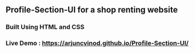 ## Profile-Section-UI for a shop renting website
### Built Using HTML and CSS
### Live Demo :  https://arjuncvinod.github.io/Profile-Section-UI/
